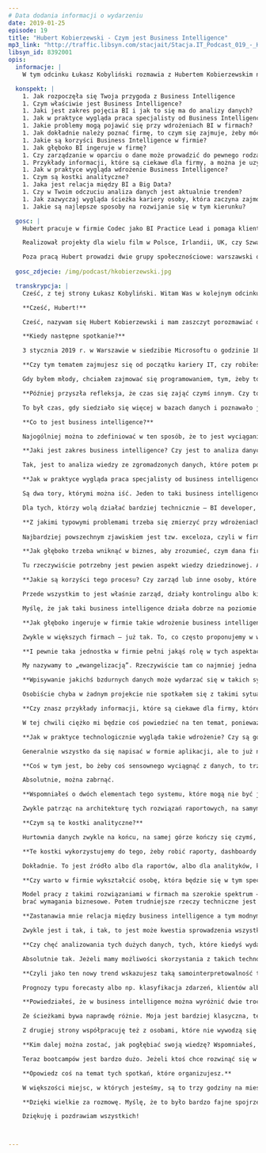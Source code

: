 ```yaml
---
# Data dodania informacji o wydarzeniu
date: 2019-01-25
episode: 19
title: "Hubert Kobierzewski - Czym jest Business Intelligence"
mp3_link: "http://traffic.libsyn.com/stacjait/Stacja.IT_Podcast_019_-_Hubert_Kobierzewski_-_Czym_jest_Business_Intelligence.mp3"
libsyn_id: 8392001
opis:
  informacje: |
    W tym odcinku Łukasz Kobyliński rozmawia z Hubertem Kobierzewskim na temat Business Intelligence. Rozmawiamy o przebiegu wdrożenia BI w firmie, jego korzyściach oraz relacji w odniesieniu do analizy danych i Big Data. 

  konspekt: |
    1. Jak rozpoczęła się Twoja przygoda z Business Intelligence
    1. Czym właściwie jest Business Intelligence?
    1. Jaki jest zakres pojęcia BI i jak to się ma do analizy danych?
    1. Jak w praktyce wygląda praca specjalisty od Business Intelligence?
    1. Jakie problemy mogą pojawić się przy wdrożeniach BI w firmach?
    1. Jak dokładnie należy poznać firmę, to czym się zajmuje, żeby móc dokonać takiego wdrożenia?
    1. Jakie są korzyści Business Intelligence w firmie?
    1. Jak głęboko BI ingeruje w firmę?
    1. Czy zarządzanie w oparciu o dane może prowadzić do pewnego rodzaju wypaczeń?
    1. Przykłady informacji, które są ciekawe dla firmy, a można je uzyskać dzięki procesom BI.
    1. Jak w praktyce wygląda wdrożenie Business Intelligence?
    1. Czym są kostki analityczne?
    1. Jaka jest relacja między BI a Big Data?
    1. Czy w Twoim odczuciu analiza danych jest aktualnie trendem?
    1. Jak zazwyczaj wygląda ścieżka kariery osoby, która zaczyna zajmować się Business Intelligence?
    1. Jakie są najlepsze sposoby na rozwijanie się w tym kierunku?

  gosc: |
    Hubert pracuje w firmie Codec jako BI Practice Lead i pomaga klientom zebrać ich dane oraz przekonwertować je w wartościowe informacje. Od lat związany z tematyką szeroko rozumianych rozwiązań Business Intelligence – od integracji, jakości danych, hurtowni danych, po zaawansowane systemy analityczne i raportowe.

    Realizował projekty dla wielu film w Polsce, Irlandii, UK, czy Szwajcarii.

    Poza pracą Hubert prowadzi dwie grupy społecznościowe: warszawski oddział Data Community Poland oraz Warsaw Power BI User Group.
  
  gosc_zdjecie: /img/podcast/hkobierzewski.jpg

  transkrypcja: |
    Cześć, z tej strony Łukasz Kobyliński. Witam Was w kolejnym odcinku podcastu „Stacja IT”. Dzisiaj porozmawiamy na temat analizy danych, wizualizacji i szeroko rozumianego business intelligence. Moim dzisiejszym gościem jest Hubert Kobierzewski.

    **Cześć, Hubert!**

    Cześć, nazywam się Hubert Kobierzewski i mam zaszczyt porozmawiać dzisiaj głównie o business intelligence. Czy możesz powiedzieć parę słów o sobie, o tym, czym zajmujesz się na co dzień. Pracuję w firmie Codec, zajmuję się tam działką business intelligence. Czasem jeszcze poprowadzę jakieś szkolenie, czasami wieczorami zajmuję się społecznością, która nazywa się „Data Community” – obecnie jestem jej prezesem. To taka prężna organizacja, która już od ponad pięciu lat działa w wielu miastach Polski. Spotykamy się też na ogólnopolskich wydarzeniach, co ma związek zwykle z platformą danych Microsoft, ostatnio np. z artificial intelligence.

    **Kiedy następne spotkanie?**

    3 stycznia 2019 r. w Warszawie w siedzibie Microsoftu o godzinie 18. Dodatkowo zajmuję się grupą Power BI, która spotyka się zwykle w trzeci czwartek miesiąca w Startberry na Grochowskiej. 

    **Czy tym tematem zajmujesz się od początku kariery IT, czy robiłeś coś innego, nim zacząłeś zajmować się business intelligence?** 

    Gdy byłem młody, chciałem zajmować się programowaniem, tym, żeby to ładnie wyglądało, zachwycało, a niekoniecznie działało dobrze. Więc przez wiele, wiele lat byłem programistą. Zaczynałem w Delphi  od pierwszej wersji, w której językiem programowania był Pascal. Później nastąpił pewien zwrot w kierunku visual basic, potem znowu Delphi. A gdy weszły technologie dotnetowe, microsoftowe – to było jeszcze ok. 12 lat temu – siedziałem przed biurkiem i pisałem oprogramowanie. 

    **Później przyszła refleksja, że czas się zająć czymś innym. Czy to był nowy temat, który wydawał się bardziej atrakcyjny?** 

    To był czas, gdy siedziało się więcej w bazach danych i poznawało je. Gdy przyszła firma Codec, stwierdziła, że będę w tym dobry, a ja jeszcze wtedy nie wiedziałem, co to jest kostka analityczna. Pokazano mi świat danych z trochę innej, szerszej perspektywy, nie tylko takiej, w której wypełnia się wymagania funkcjonalne jakiegoś oprogramowania transakcyjnego.

    **Co to jest business intelligence?**

    Najogólniej można to zdefiniować w ten sposób, że to jest wyciąganie informacji z danych. To takie źródło wiedzy. Bo zwykle jest tak, że jeżeli zaczynamy mieć do czynienia z danymi, to są to dane, które zapisujemy jako programiści w bazach danych. One się tam gromadziły i służyły do tego, aby rozpocząć jakiś proces i zakończyć, np. sprzedaż samochodu. Ale potem przychodzi zarząd sprzedawcy samochodów i pyta, czy zarabia, czy traci. To jest ta wiedza, którą później uzyskuje się z tych danych. Bardzo często jest tak, że ta wiedza jest ukryta w różnych miejscach. Oddzielnie mamy system do obsługi przedsprzedażowej, te CRM-y, marketing, który korzysta z dobrodziejstw social mediów, cały wewnętrzny system sprzedażowy, potem posprzedażowy. To są źródła pojedynczych silosów danych, a potem przychodzi business intelligence, łapie to wszystko i wrzuca do jednego wora we w miarę ustrukturyzowany sposób. Zwykle przychodzimy tu z takim pojęciem „hurtowni danych”, potem wstawiamy business intelligence, który jest tak naprawdę wisienką na torcie, stercie danych, którą zebraliśmy.

    **Jaki jest zakres business intelligence? Czy jest to analiza danych zorientowana na biznes związana z wyciąganiem wiedzy istotnej biznesowo?**

    Tak, jest to analiza wiedzy ze zgromadzonych danych, które potem pomagają prowadzić biznes. Jeżeli dowiemy się, że źle nam idzie, to trzeba szukać tego, gdzie idzie nam źle. Czasem jest to zrobione przez uczenie maszynowe, bo uczenie maszynowe pokaże, w których miejscach robimy coś źle, a czasem trzeba to ręcznie zrobić – w zależności od tego, w co tak naprawdę zainwestowaliśmy od strony tego business intelligence.

    **Jak w praktyce wygląda praca specjalisty od business intelligence?**

    Są dwa tory, którymi można iść. Jeden to taki business intelligence developer, czyli specjalista techniczny, który bierze klawiaturę, myszkę, oprogramowanie np. do budowy hurtowni danych i buduje to wszystko technicznie. Ta osoba musi mieć też pojęcie, czym są wymiary, miary czy atrybuty. Drugi tor to analityk biznesowy, który stoi twarzą do klienta. To, co kieruje jego pracą, to przede wszystkim potrzeby klienta. Firma czuje, że potrzebuje business intelligence albo że ma to business intelligence, albo jeszcze nie wie, że ma, ale zaczęła mieć – my jesteśmy po to, aby to wskazać albo by najpierw klient się wyspowiadał, co go boli i jakich informacji oczekuje. I my sprawdzamy, czy te dane są u nich, czy ich nie ma, czy da się to połączyć, ile pracy trzeba w to włożyć i w jakich etapach my to zrobimy. Ustalenia takiego projektu business intelligence przekazuje się BI developerom, którzy potem to implementują, oczywiście przy interakcji z klientem, sprawdzeniu, czy to idzie dobrze, czy źle. 

    Dla tych, którzy wolą działać bardziej technicznie – BI developer, a dla tych, którzy są bardziej otwarci na stanięcie twarzą w twarz z dobrym albo złym klientem – to taki trochę analityk biznesowy.

    **Z jakimi typowymi problemami trzeba się zmierzyć przy wdrożeniach, ustawieniach business intelligence w firmach?**
    
    Najbardziej powszechnym zjawiskiem jest tzw. exceloza, czyli w firmie mamy tysiąc exceli, nad którymi już nie panujemy, nie wiemy, która wersja jest dobra, która jest OK. Może ktoś napisał jeszcze jakiś kod i jego sens biznesowy został zapamiętany albo napisał „+30 tys.” w jednej komórce i ona jest powielana w innych wersjach, gdzie to już biznesowo nie ma sensu. Firmy czasem nie wiedzą, że mają business intelligence, bo dla nich to faktycznie zaczyna się, gdy ktoś zbierze kilka ekstraktów w jeden Excel i użyje funkcji „wyszukaj pionowo”. Tak naprawdę to jest dla nich pierwsza wersja business intelligence. Kiedy my przychodzimy, choroba zwykle już postępuje, bo ciężko się odzwyczaić od tych exceli, zwłaszcza działy controllingu wiodą w tym prym. Trzeba te całe rozwiązania, które tam są, poddać pewnej kontroli, ułożyć, pojęciowo się dogadać, ponieważ różne działy w firmie raportują i stosują odmienne pojęcia. Często jest tak, że jak wprowadzimy hurtownię danych business intelligence, zaczynamy automatycznie produkować raporty, to przychodzą kierownicy działów i mówią, że chcieliby, aby one były jednak inaczej przedstawione, bo okazuje się, że niekoniecznie w dobrym świetle ich pokazują. My oddajemy władzę bardziej danym aniżeli ludziom nad danymi. Wolimy, aby te decyzje były oparte na danych, a nie pewnych sugestiach, które każdy może stworzyć na swoim komputerze.

    **Jak głęboko trzeba wniknąć w biznes, aby zrozumieć, czym dana firma się tak naprawdę zajmuje? Bo jeśli mówimy o excelach, w których zapisuje się różne rzeczy, to mogą tam być bardzo specyficzne dla biznesu dane, kolumny, rozumienie tych danych. Ile czasu trzeba poświęcić, aby zorientować się, co jest dla tej firmy istotne i co ona robi?**

    Tu rzeczywiście potrzebny jest pewien aspekt wiedzy dziedzinowej. Ale my w Codecu dzielimy business intelligence na dwie twarze. Jeden to controlling finansowy, który w zasadzie w większości firm wygląda tak samo. Czyli układ kont, układy zarządcze, sprawozdawcze, konsolidacja finansowa – takie rzeczy są zwykle regulowane regułami albo prawem. Wszystkie firmy podlegają tym samym regułom. Druga sprawa to business intelligence operacyjny. Tu już trzeba wejść w klienta. Zwykle wyłania się taką osobę, którą określa się mianem subject-matter expert. Ta osoba jest dla nas interfejsem, którą bierzemy w momencie, gdy rozpoznajemy, co w danej firmie się dzieje, i ona nam tłumaczy, co czym jest, jakie są procesy biznesowe, jakie informacje chcemy wyciągnąć z danych generowanych przez te procesy biznesowe. Współpraca z klientem musi być bardzo ścisła. Oczywiście jeśli robiliśmy jakiś projekt w tej samej branży, to dużo łatwiej jest wchodzić, ale z doświadczenia wiem, że przy takim układzie, kiedy pobieramy kogoś do zespołu od klienta – jedną albo więcej osób – to tę współpracę jak najbardziej da się ułożyć, nawet bez znajomości branży.

    **Jakie są korzyści tego procesu? Czy zarząd lub inne osoby, które pracują w firmie, mogą otrzymać jakieś istotne informacje?**

    Przede wszystkim to jest właśnie zarząd, działy kontrolingu albo kierownicy poszczególnych działów, bo to oni zwykle podejmują decyzje, oni potrzebują danych do ich podjęcia. To są pierwsze osoby korzystające z tego procesu. Zwykle jest tak, że one mają problem z czasem. Gdy jest zamknięcie miesiąca, to do trzeciego dnia następnego miesiąca zaczyna się popłoch. Proszę sobie wyobrazić początek maja, kiedy w Polsce te pierwsze trzy dni są wyjęte, a jeżeli jesteśmy firmą w grupie, mamy regulacje wewnętrzne, to ludzie siedzą po godzinach. To, co my robimy, to oddajemy ludziom czas, żeby mieli go więcej dla siebie. Bo te procesy hurtowego zasilania raportów danymi są zautomatyzowane do takiej postaci, żeby generowanie raportów było dużo łatwiejsze, aby nie trzeba było spędzać nad tym już tyle czasu co wcześniej. Nasi klienci dosłownie mówią nam, że oddajemy im wieczory i pole do popisu, aby robić u siebie w pracy więcej.

    Myślę, że jak taki business intelligence działa dobrze na poziomie kierowników czy zarządu, to następnym krokiem jest taki business intelligence operacyjny, gdzie daje się takie dashboardy czy kokpity menedżerskie pracownikom pierwszej linii. Załóżmy, że jesteśmy pracownikiem call center, dzwonimy do klienta i mamy przed sobą dashboard klienta, wiemy, w których miejscach i jak jest on zaangażowany, czy często do nas dzwoni, czy nie, jakie sprawy zgłaszał wcześniej. Taki człowiek już na pierwszej linii jest w stanie podejmować decyzje. Business intelligence przede wszystkim pomaga nam podejmować decyzje w locie. Oczywiście jest jeszcze aspekt eksploracji danych – dzięki niemu osoby, które mocno siedzą z danymi, wyciągają jeszcze informacje z głębi, np. w który segment produktów wejść głębiej albo którego się pozbyć, bo jest nieopłacalny.

    **Jak głęboko ingeruje w firmie takie wdrożenie business intelligence? Bo pewnie można w miarę bezboleśnie zebrać różne źródła danych, aby poddać je wspólnej analizie, ale jeśli firma nie rejestruje czegoś, co jest istotne, z jakiegoś powodu nie zapisuje istotnego faktu o klientach albo transakcjach, to trzeba wprowadzić element tego typu procesu. Czy pojawiają się jakieś problemy wynikające z tego, że wpływamy na wewnętrzne procesy firmy?**

    Zwykle w większych firmach – już tak. To, co często proponujemy w większych organizacjach, to stworzenie sobie takiej komórki. My to nazywamy BI center of excellence, gdzie dobiera się co najmniej trzy osoby, które potem będą sterowały zmianami w firmie, bo bardzo często jest tak, że pojawienie się business intelligence, hurtowni danych czy w ogóle analizy danych powoduje, że zaczynamy na te dane patrzeć troszkę inaczej, właśnie ze względu na wykorzystanie wiedzy, która w nich jest. Ale często okazuje się, że te osoby, które wprowadzają dane, ze względu na swobodę pozostawioną przez twórców aplikacji wpisują, kolokwialnie mówiąc, bzdury. A potem z tych bzdur wychodzą nam fajne rzeczy w raportach. Procesy jakości danych, master data management czy chociażby zalążki takich projektów to jest taka najsilniejsza zmiana w firmie. Często bardzo ciężko ją wprowadzić, bo należy do tego przekonać najwyższe władze w firmie, do tego, że trzeba będzie wydać trochę pieniędzy, żeby ułożyć procesy biznesowe, które nie dadzą efektów w pięć dni czy w trzy miesiące, bo to są raczej programy na pół roku czy kilka lat. Taki center of excellence, który będzie zainteresowany nowymi systemami czy modyfikacją systemów transakcyjnych działających w firmie i będzie zawsze miał BI z tyłu głowy, zacznie się przyglądać wszystkim wymaganiom stawianym aplikacjom nie tylko pod kątem wypełniania tych transakcyjnych procesów biznesowych, ale też właśnie analityki. I właśnie oni powiedzą, że OK, w procesie biznesowym data urodzenia może jest nieważna, ale np. w procesie analitycznym – już tak. I to jest pierwszy krok do tego, aby zapewnić sobie dobre raportowanie, dobrą jakość. Poprzez takie inicjatywy, typu master data management, zarządzanie danymi albo data quality budzi się też właścicielstwo danych, odpowiedzialność, to, do czego ludzie bardzo często nie chcą się przyznawać.

    **I pewnie taka jednostka w firmie pełni jakąś rolę w tych aspektach miękkich, w przekonywaniu ludzi, że warto, że trzeba, że to dla naszej korzyści, bo spodziewam się, że opór może być duży.**

    My nazywamy to „ewangelizacją”. Rzeczywiście tam co najmniej jedna osoba musi być tą, która będzie popularyzowała to business intelligence. Bo jeżeli wprowadzamy jakiekolwiek projekty w firmie, to jeżeli ich adaptacja jest słaba, użyteczność na pierwszej linii jest niefajna, to takie systemy umierają w firmie. To, co nie jest wykorzystywane, jest wyrzucane. Muszą więc być osoby, które będą propagowały wiedzę o tym, że w ogóle coś takiego jest, tłumaczyły, jak tego używać, jakie korzyści z tego uzyskamy itd. Mimo wszystko niektórzy ludzie będą chcieli pozostać przy starych excelach i pracować takim sposobem dalej, bo to jest ich strefa komfortu. Czasami mocniejsze popchnięcie w kierunku nowszych rozwiązań powoduje, że ludzie otwierają oczy, że można coś zrobić pięć razy krócej.

    **Wpisywanie jakichś bzdurnych danych może wydarzać się w takich sytuacjach, kiedy ludzie są rozliczani z pewnych liczb, które wprowadzają do systemu. Jeśli mamy duże zaufanie do zarządzania w oparciu o dane, patrzymy na liczby, a nie rozmawiamy z ludźmi, i ktoś ma w celach rocznych odbycie stu rozmów z klientami, to on ma zachętę do tego, żeby wprowadzać, że właśnie dzisiaj już pięć razy do kogoś pojechał. Czy spotykacie się z takimi wypaczeniami systemów, w których połączenie z rozliczaniem pracowników z jakichś konkretnych liczb, kwot powoduje niepokojące zjawiska?**

    Osobiście chyba w żadnym projekcie nie spotkałem się z takimi sytuacjami, ale moi koledzy – tak. Jednym z nich była sieć sprzedaży jednego z producentów farmaceutyków. Te osoby raportowały jedne rzeczy poprzez swoje CRM-y, a kiedy wprowadzono monitorowanie floty, okazało się, że jest to rozbieżne. Zastosowanie business intelligence było takie, żeby nałożyć na siebie te informacje, które były pozyskiwane od dostawcy czy zarządcy floty, z tymi rzeczami, które wpisywane są w CRM, i potem przywoływać pracowników do porządku. Były też sytuacje związane z business intelligence departamentalnym, nie ma takiego ogólnego firmowego. Kierownicy dostosowują swoje wyniki, żeby ładnie to wyglądało na wykresie. Gdy potem przychodzą standardy ogólnofirmowe, to w tym momencie kierownicy denerwują się, bo ich wyniki podciągnięte pod tę samą kreskę jednak nie są takie, jak były pokazywane wcześniej.

    **Czy znasz przykłady informacji, które są ciekawe dla firmy, które można było uzyskać dzięki procesom business intelligence, ale które mniej nam się kojarzą z wynikami sprzedażowymi, liczbą spotkań czy jakąś analityką klientów? Czy któraś z firm miała nietypowe zastosowanie, coś, co nie dotyczyło bezpośrednio sprzedaży?**

    W tej chwili ciężko mi będzie coś powiedzieć na ten temat, ponieważ dużo mamy związku z finansami, robiliśmy np. analizy przypływów pieniężnych w firmie, takie cashflow. Kiedyś zrobiliśmy taki model dla jednej z firm, która zajmuje się windykacją. Zanim kupiła pakiet windykacyjny konsumencki, przepuszczała go przez stworzony przez nas model, opracowany na podstawie historii, i pokazywał on im, że z tej paczki długu będą mieli w tym miesiącu tyle, w tym tyle i w tym tyle. To pokazywało potencjalny zwrot z inwestycji. Może nie sprzedaż bezpośrednia, ale potencjał operacji finansowej. Tak biznesy zwykle działają, sprzedaż jest ich najważniejszym driverem, w zasadzie skupiamy się na wszystkim, co jest związane z kosztami, z przychodami firmy. Operacyjnie, owszem, też, ale każdy biznes inaczej. Mógłbym powiedzieć, że robiłem hurtownię dla czegoś takiego jak PKS u nas w Polsce, tam mogliśmy pokazywać np. przepływy pasażerów i to, jak pomagać w planowaniu linii autobusowych na poziomie krajowym. Oni robili takie główne korytarze, potem nitki dochodzące i analizowało się liczby pasażerów, które przepływały tymi nitkami po całym kraju.

    **Jak w praktyce technologicznie wygląda takie wdrożenie? Czy są gotowe platformy, z których się korzysta i które trzeba zintegrować z systemami u klientów, czy też są to rozwiązania tworzone od zera, które pozwalają wdrożyć w firmie business intelligence?**

    Generalnie wszystko da się napisać w formie aplikacji, ale to już nie będzie takie elastyczne, uniwersalne i monitorowalne. Poza tym będzie kosztować. Oczywiście duzi producenci, tacy jak Informatica, Oracle, Microsoft, SAP, mają pakiety, które pozwalają składować dane. W pierwszym przypadku to jest zwykle relacyjna baza danych, bo takie najlepiej sprawdzają się w business intelligence czy w hurtowniach danych. Na pewno dadzą się tam wykorzystać pakiety integracyjne, w których pobieramy dane z wielu różnych źródeł w wielu różnych formach czy też pobieramy dane ze źródłowych baz danych czy z ekstraktów, bo bardzo często izoluje się systemy źródłowe od hurtowni danych poprzez wprowadzenie ekstraktów. Na samej górze mamy najczęściej kostki analityczne jako taką formę uproszczenia czy interfejsu dla użytkownika biznesowego w formie źródła danych ze zdefiniowanymi relacjami. Plus narzędzia do produkcji raportów. To raportowanie jest z jednej strony klasyczne, korporacyjne, czyli piszemy jakieś sztywne raporty, które użytkownik wyciąga sobie z katalogu, uruchamia, odświeża, wprowadza parametry. I one są raczej bardziej statyczne albo nadające się do wydruku. Z drugiej strony na drugim końcu mamy coś takiego jak self-service BI, czyli danie pewnej wolności użytkownikowi biznesowemu, kiedy ci specjaliści od BI przygotują ładne źródło danych w postaci zestawu tabelek albo jakichś kostek analitycznych. Wtedy te osoby po prostu łączą się z tymi kostkami i układają sobie dane, raporty w taki sposób czy drążą te dane jak tacy bardziej zaawansowani użytkownicy. Mówi się, że self-service BI jest dla wszystkich, ale z tego, co usłyszałem kiedyś na jednej z konferencji, to self-service BI jest dla tych, co są bardziej self-service.

    **Coś w tym jest, bo żeby coś sensownego wyciągnąć z danych, to trzeba się chwilę zastanowić, aby nie zrobić sobie krzywdy, bo łatwo można wygenerować raport, który dajemy na wnioski albo jest niekompatybilny z tym, na co wcześniej patrzyliśmy.**

    Absolutnie, można zabrnąć.

    **Wspomniałeś o dwóch elementach tego systemu, które mogą nie być jasne. Wspomniałeś, że są bazy danych, które trzymają te na bieżąco gromadzone dane. Ale często robi się tak, że bezpośrednio z nich nie korzystamy, tylko robimy pośrednią warstwę ekstraktów. Czy masz tu na myśli osobną warstwę bazy danych, czy jakąś inną warstwę, która pozwala nam to odizolować od oryginalnych źródeł?**

    Zwykle patrząc na architekturę tych rozwiązań raportowych, na samym dole są te źródła danych, z których korzystamy. One są w przeróżnych formach, dlatego mówimy tu o integracji. Poziom wyżej zwykle tworzy się warstwę takiego ODS-a, czyli operational data store. To są tak naprawdę kopie danych źródłowych. One są pobierane w takich klasycznych hurtowniach po to, aby potem, jeżeli chcemy odświeżać dane czy przerabiać je dalej, nie obciążać systemów źródłowych. Bo jednym z problemów raportowania jest to, że jeżeli w aplikacji transakcyjnej mamy raportowanie, to jeżeli rośniemy z tymi danymi, rośniemy też często z liczbą raportów i uruchomieniami tych raportów, to one stają się kłopotem dla aplikacji transakcyjnej. Ich uruchamianie często obciąża aplikację i inni użytkownicy zaczynają się skarżyć na wydajność. Bardzo często następnym krokiem jest stworzenie replikacji tej bazy danych transakcyjnej i raportowanie z tamtej bazy tymi samymi raportami. A potem, jak już widzimy, że chcemy połączyć dane z innymi danymi, wtedy tworzy się hurtownia. Powyżej tzw. ODS-u tworzy się takie struktury, który są bliższe raportowaniu. Czyli mamy tak naprawdę nazwy tych kolumn, tabelek, które są bliżej użytkownika biznesowego. Tam jest napisane „sprzedaż”, „koszt”, a nie jakieś „TBR…”, tak po programistycznemu…

    **Czym są te kostki analityczne?**

    Hurtownia danych zwykle na końcu, na samej górze kończy się czymś, co nazywa się data mart, czyli takimi tematycznymi zestawami tabel, gdzie w jednej tabeli mamy zebraną sprzedaż, w innej – listę produktów, w kolejnej – listę klientów, kalendarz. Tak jakby upraszczamy ten nasz świat biznesowo-raportowy. Ale to wszystko siedzi na razie w tabelkach relacyjnych, które mimo dużych możliwości definicji, powiązań, prostych typów danych – wiemy, gdzie zrobić agregację – wymagają jednak od użytkownika trochę ekwilibrystyki. Bo jeżeli użytkownik zobaczy daną numeryczną, np. klucz klienta, i kwotę sprzedaży, to systemy raportowe zwykle traktują te dane jednakowo. One proponują agregację, ale nie dokonujemy takiej samej agregacji na identyfikatorze klienta jak np. na samej sprzedaży, bo tu będzie suma, a tu np. liczba wystąpień. Zestawienie tego w jeszcze jedną strukturę, którą nazywa się kostką analityczną, powoduje, że wszystkie relacje zostają usztywnione, tzn. my wiemy, jak ci klienci są połączeni z naszą sprzedażą, wiemy, jak to jest ładnie rozłożone po kategoriach produktu. Dodane są też funkcje takiej inteligencji czasowej, czyli np. miary, które pozwalają nam porównać się np. na rok wstecz czy zobaczyć, czy w poprzednim okresie mieliśmy wzrost, czy spadek. Możemy wprowadzić dodatkowe mierniki, tzw. key performance indicators, co często jest implementowane w kostkach, przeróżne hierarchie. To rozszerza możliwości tej relacyjnej bazy danych w potężne narzędzia analityczne. Takie, że użytkownik biznesowy jest w stanie o wiele, wiele szybciej operować danymi, które są ładnie ułożone w kostce, z tymi dodatkowymi elementami, o których wspomniałem, niż z samymi gołymi tabelami relacyjnymi.

    **Te kostki wykorzystujemy do tego, żeby robić raporty, dashboardy albo interaktywną analitykę.**

    Dokładnie. To jest źródło albo dla raportów, albo dla analityków, którzy zagłębiają się w te dane.

    **Czy warto w firmie wykształcić osobę, która będzie się w tym specjalizowała, znała na tym, np. modyfikowała te raporty, tworzyła nowy dashboard, jeśli ten poprzedni nam się znudził albo będziemy chcieli coś w nim zmienić?**

    Model pracy z takimi rozwiązaniami w firmach ma szerokie spektrum – od takiego stanu, że czasami nic nie robimy, wszystko zlecamy i tylko zewnętrzni specjaliści zajmują się takimi zmianami. Jest też druga strona, kiedy wszystko sami robimy wewnętrznie. Rzeczywiście wtedy trzeba nabyć odpowiednich kompetencji. Czasami jest to rozwiązanie pośrodku, tzn. firma sama otrzymuje np. raporty, bo to jest trochę łatwiejsze, sama potrafi ze
    brać wymagania biznesowe. Potem trudniejsze rzeczy techniczne jest w stanie efektywnie przekazać firmie, która dostarcza takie rozwiązania, np. samą hurtownię albo hurtownię plus kostki. Bardzo często spotykanym przypadkiem jest to, że raporty pozostawia się po stronie klienta, one najczęściej się zmieniają. Tu też chodzi o to, żeby odpowiadać częściej na potrzeby firmy, bo w momencie kiedy ktoś się zorientuje, że albo potrzebuje zmodyfikować istniejący raport, albo dodać nowy, to jeżeli powie któremuś ze swoich współpracowników, że trzeba to zrobić, to może odbyć się w miarę szybko, ale jeżeli trzeba wystawić zlecenie dla firmy zewnętrznej, to już mogą być problemy. Jeżeli nie mamy otwartej umowy z dostawcą, w której rozliczamy się za zrobioną pracę, czyli zużyty czas, to zwykle robione jest to wnioskami zmian i wycenianiem itd., a to może trochę wydłużyć proces, co tak naprawdę jest jedną z bolączek business intelligence. Mamy narzędzia, które pozwalają szybko pozmieniać te raporty, ale procesy biznesowe czasem za tym nie nadążają. Jeżeli więc chcemy zachować balans, to proponowałbym przynajmniej tę część raportową objąć wewnątrz firmy, żebyśmy mogli szybciej reagować i szybciej mieć u siebie narzędzia do podejmowania decyzji.

    **Zastanawia mnie relacja między business intelligence a tym modnym ciągle big data. Faktycznie wiele firm ma dużo danych, szczególnie firmy zaangażowane w sprzedaż czy w funkcjonowanie w świecie on-line. Jak rozwiązania business intelligence mają się tu do big data? Czy chodzi o integrację różnych narzędzi, czy też są głębsze problemy, które musimy rozwiązać, jeśli chcielibyśmy takie duże dane analizować podobnymi narzędziami lub tymi samymi?**

    Zwykle jest i tak, i tak, to jest może kwestia sprowadzenia wszystkiego do podobnego mianownika. Bo business intelligence bardzo dobrze radzi sobie z big data. Big data jest trochę inną formą informacji transakcyjnej. Gdy wchodzimy na jakąś stronę, zostawiamy ślad – np. poprzez kliknięcie czy skrolowanie – to te dane zostają u dostawców analityki związanej ze śledzeniem stron. Nawet jeżeli mamy te surowe dane, np. logi z serwera albo serwerów, gdzie stoją nasze strony, to i tak te narzędzia, które występują w big data, doprowadzają do tego, że te dane są bardziej ułożone. Te formy przeznaczone do analityki są zwykle bardziej relacyjne. Nawet jeżeli mamy liczbę słów w jakimś tekście, to i tak doprowadzamy to do formy raportu relacyjnego, np. mamy słowo i liczbę wystąpień. Możemy tu wziąć jakiś identyfikator i listę miejsc, które ktoś odwiedził wraz z częstotliwością, czasem przebywania. To wszystko sprowadza się do takiej relacyjnej formy. Potem bierzemy te wyniki, big data plus narzędzia, które tam dookoła mieliśmy. One są traktowane jako jedno ze źródeł business intelligence, bardzo często później mieszają się dane relacyjne z tymi mniej relacyjnymi. Należy to traktować jako kolejny strumień danych do naszej analityki.

    **Czy chęć analizowania tych dużych danych, tych, które kiedyś wydawały się nieistotne, jak np. to skrolowanie po stronie, liczba wejść do nas na stronę, to, że np. ktoś długo na niej był, przeskrolował, to rzeczywiście jest trendem, że to wszystko chcielibyśmy wiedzieć i to nam daje coś więcej?**

    Absolutnie tak. Jeżeli mamy możliwości skorzystania z takich technologii, to łącząc ją z naszymi tradycyjnymi źródłami danych, tymi wewnętrznymi, jesteśmy w stanie dowiedzieć się o wiele więcej o tym, jak nasz biznes jest postrzegany z zewnątrz. Działy marketingu bardzo intensywnie korzystają z tych narzędzi. Google Analytics to w ogóle jest już standard wszędzie i na każdym poziomie. Podłączanie tego wszystkiego do naszych systemów CRM-owych jest już chyba normą, dodatkowo wskazuje na to, czym klient naprawdę się interesuje. To już jest i działa, tylko oczywiście ma coraz bardziej szczegółową i zindywidualizowaną formę. Myślę, że w tej chwili to bardziej automatyka, aby jak najmniej czasu spędzać nad tą analityką. Wnioski podsuwały się same przez narzędzia, którymi się posługujemy. Oczywiście tu jest wielkie wsparcie machine learning w tych procesach, bo ogarnięcie tak wielkiej ilości danych w zwykłej business intelligence byłoby bardzo trudne.

    **Czyli jako ten nowy trend wskazujesz taką samointerpretowalność tych wyników analiz, czyli jakieś dodatkowe modele, które nam pokazują nie tylko trendy czy wyniki bieżące, ale też mówią, co może się zdarzyć za chwilę i jak to interpretować?**

    Prognozy typu forecasty albo np. klasyfikacja zdarzeń, klientów albo dziedziny zainteresowania klientów, wzbogacanie danych wewnętrznych to są takie rzeczy, gdzie machine learning jest nieocenionym partnerem business intelligence w szybszym ogarnianiu tej masy danych, do której mamy dostęp.

    **Powiedziałeś, że w business intelligence można wyróżnić dwie trochę inne role, ale w związku z tym może moglibyśmy pokazać, jak zwykle wygląda ścieżka kariery ludzi, którzy zaczynają się tym zajmować. W jaki sposób trafiają do takich ról? Czy to są osoby, które wcześniej zajmowały się programowaniem, czy bardziej analizami, statystyką? Czy możesz przedstawić typową ścieżkę dla tej roli?**

    Ze ścieżkami bywa naprawdę różnie. Moja jest bardziej klasyczna, techniczna. Człowiek był programistą, zaczął zajmować się w większej ilości danymi, podczas częstszych rozmów z klientami okazało się, że raportowanie jest ważne. Ktoś potem pokazał, że raportowanie może być łatwe, a nie ciężkie. I to jest ścieżka techniczna. Warunkiem w obu przypadkach jest to, że musimy kochać dane i kochać obcować z danymi. Bo to jest taka praca u podstaw, w której ogląda się liczby, a potem przekształca się je na wykresy. To ścieżka stopniowego wchodzenia w analitykę, przechodzenia z systemów transakcyjnych na hurtownie, kiedy dowiadujemy się, czym jest wymiar, miara, fakty i hierarchie. Potem jesteśmy w stanie przełożyć wymaganie biznesowe raportowe na to, którego z tych pojęć użyć.

    Z drugiej strony współpracuję też z osobami, które nie wywodzą się z tej branży, a były wręcz humanistami. One mają do tego zwykle podejście bardziej holistyczne. Są w stanie bardzo dobrze spojrzeć na wszystko z góry i dążyć do tego business intelligence od strony wiedzy, którą da się stamtąd pozyskać. Potrafią wejść szybko w buty klienta i powiedzieć, że klient będzie potrzebował takich numerków, takich określeń biznesowych i teraz – czy my gdzieś to mamy albo jak możemy sobie to wszystko ułożyć, przetransformować itd.? Więc, owszem, to trudniejsza ścieżka, bo trzeba się z pewnymi narzędziami zaznajomić, ale te narzędzia dla współczesnych producentów nie są ciężkie. To są zwykle interfejsy okienkowe, gdzie wszystko przeciągamy myszką. Owszem, SQL-a trzeba się na pewno nauczyć, bo to absolutna podstawa. Z innych technologii to MDX – język, który bardzo często występuje w różnych rozwiązaniach. Trzeba trochę liznąć programowania. Te mniej techniczne osoby muszą wiedzieć, czym jest zmienna, typy danych i chociażby piksele na tych raportach.

    **Kim dalej można zostać, jak pogłębiać swoją wiedzę? Wspomniałeś, że uczestniczysz w organizacji spotkań osób w tym obszarze. Jakie tematy poruszasz? W jaki sposób ludzie z tego obszaru znajdują obszar, w którym ciągle widzą, że mogą znaleźć coś nowego?**

    Teraz bootcampów jest bardzo dużo. Jeżeli ktoś chce rozwinąć się w jakimś kierunku – nieważne, w jakiej dziedzinie, czy to jest szydełkowanie, pieczenie ciast, pisanie aplikacji webowych – to jest w stanie znaleźć coś dla siebie. W dużych miastach jest łatwiej, bo tam zwykle odbywają się takie spotkania, ale źródła on-line’owe też są bardzo obszerne. Jesteśmy w stanie dużo wiedzy pozyskać z darmowych albo bardzo tanich źródeł, bardzo skoncentrowanych na to, gdzie można zacząć. Ale gdy ktoś już zaczął i chce się dalej rozwijać, to sporo jest też konferencji i meet-upów. Ostatnio otwieraliśmy oddział w Białymstoku, zjawiło się ok. 60–70 osób, podczas gdy spodziewałem się 20. Potrzeba chłonięcia wiedzy jest więc duża zarówno wśród osób, które dopiero zaczynają pracę z danymi, jak i tych, które już siedzą w tym dobrych kilka, a nawet kilkanaście lat. Pojawia się dużo webinarów on-line, podcastów oraz kursów. Jeśli mamy odłożonych trochę pieniędzy, to polecam kursy, bo ta dawka wiedzy będzie najbardziej intensywna. Jeżeli pójdziemy na meet-up czy na konferencję, to zwykle zobaczymy jakiś jednodniowy warsztat albo godzinną prelekcję, która pokaże kierunek, w którym można pójść, gdzie znaleźć materiały, ale żeby coś przećwiczyć, posłuchać eksperta w danej dziedzinie, to trzeba pójść do swoich HR-ów i wyciągnąć od nich trochę funduszy na szkolenie. I oczywiście tym, którzy są po szkole średniej, polecam studia.

    **Opowiedz coś na temat tych spotkań, które organizujesz.**

    W większości miejsc, w których jesteśmy, są to trzy godziny na miesiąc, dwie prelekcje. Jesteśmy na tyle prężną organizacją, że sami finansujemy swoje spotkania. W międzyczasie te prelekcje są na tyle interaktywne, że w dowolnym momencie można podnieść rękę i dociec jakiegoś tematu. Są tam osoby, które opowiedzą nam o danych tematach. One już bardzo długo tam działają, często są nauczycielami akademickimi, mają duże doświadczenie projektowe. Mówią często o swoich doświadczeniach, projektach albo o jakichś nowinkach. Bywa, że te najbardziej wyróżnione osoby mają bardzo często dostęp do produktów, które jeszcze nie były opublikowane. Mogą pokazywać rzeczy, które zobaczymy w przyszłości. Z drugiej strony zachęcamy te osoby, które nigdy jeszcze nie przemawiały, żeby wskoczyły na naszą scenę i pokazały, że też umieją mówić. Mamy wiele takich przypadków, kiedy taka osoba dwa, trzy lata temu pojawiła się u nas na scenie, a w tej chwili działa w naszych strukturach i pomaga nam w tym, co robimy. Spotkania są więc fajne, swobodne i bardziej nieformalne.

    **Dzięki wielkie za rozmowę. Myślę, że to było bardzo fajne spojrzenie na ten obszar, które może zachęcić wiele osób, aby się tym zainteresować. Do usłyszenia następnym razem!**

    Dziękuję i pozdrawiam wszystkich!



---
```

